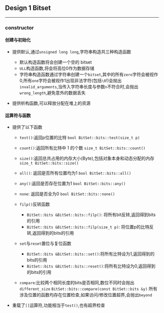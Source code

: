 ## Design 1  Bitset
---
### constructor 
#### 创建与初始化

* 提供默认,通过`unsigned long long`,字符串构造共三种构造函数
    * 默认构造函数将会创建一个空的 bitset
    * `ULL`构造函数,将会将高位0作为数据存储
    * 字符串构造函数通过字符串创建一个`bitset`,其中的所有`zero`字符会被视作0,所有`one`字符会被视作1出现非法字符(包括`\0`!)会抛出`invalid_arguments`,当传入字符串长度与参数`n`不符合时,会抛出`wrong_length`,避免意外的数据丢失

* 提供析构函数,可以释放分配在堆上的资源

#### 运算符与函数
* 提供了以下函数
    * `test()`:返回p位置的比特
    `bool BitSet::bits::test(size_t p)`

    * `count()`:返回所有比特中 1 的个数
    `size_t BitSet::bits::count()`

    * `size()`:返回总共占用的内存大小(Byte),包括对象本身和动态分配的内存
    `size_t BitSet::bits::size()`

    *  `all()`: 返回是否所有位置均为1
    `bool BitSet::bits::all()`

    * `any()`:返回是否存在位置为1
    `bool BitSet::bits::any()`

    * `none`: 返回是否全为0
    `bool BitSet::bits::none()`

    * `filp()`反转函数
        * `BitSet::bits &BitSet::bits::filp()`: 将所有bit反转,返回得到bits的引用
        * `BitSet::bits &BitSet::bits::filp(size_t p)`: 将位置p的比特反转,返回得到的bits的引用
    * `set`与`reset`置位与复位函数
        * `BitSet::bits &BitSet::bits::set()`:将所有比特设为1,返回得到的bits的引用
        * `BitSet::bits &BitSet::bits::reset()`:将所有比特设为0,返回得到的bits的引用
    * `compare`:比较两个相同长度的bits是否相同,数位不同时会抛出`different_size`
    `BitSet::bits::compare(const BitSet::bits &y)`
所有涉及位置的函数均存在位置检查,如果访问/修改位置超界,会抛出`beyond`
* 重载了`[]`运算符,功能相当于`test()`,也有超界检查
